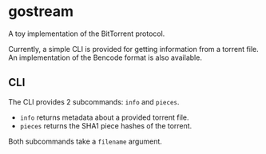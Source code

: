# gostream

A toy implementation of the BitTorrent protocol.

Currently, a simple CLI is provided for getting information from a torrent file. An implementation of the Bencode format is also available.

## CLI

The CLI provides 2 subcommands: `info` and `pieces`.

- `info` returns metadata about a provided torrent file.
- `pieces` returns the SHA1 piece hashes of the torrent.

Both subcommands take a `filename` argument.
